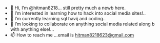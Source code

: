 - 👋 Hi, I’m @hitman8218... still pretty much a newb here.
- 👀 I’m interested in learning how to hack into social media sites!..
- 🌱 I’m currently learning sql havij and coding..
- 💞️ I’m looking to collaborate on anything social media related along b with anything else!...
- 📫 How to reach me ...email is hitman8218623@gmail.com

<!---
hitman8218/hitman8218 is a ✨ special ✨ repository because its `README.md` (this file) appears on your GitHub profile.
You can click the Preview link to take a look at your changes.
--->
